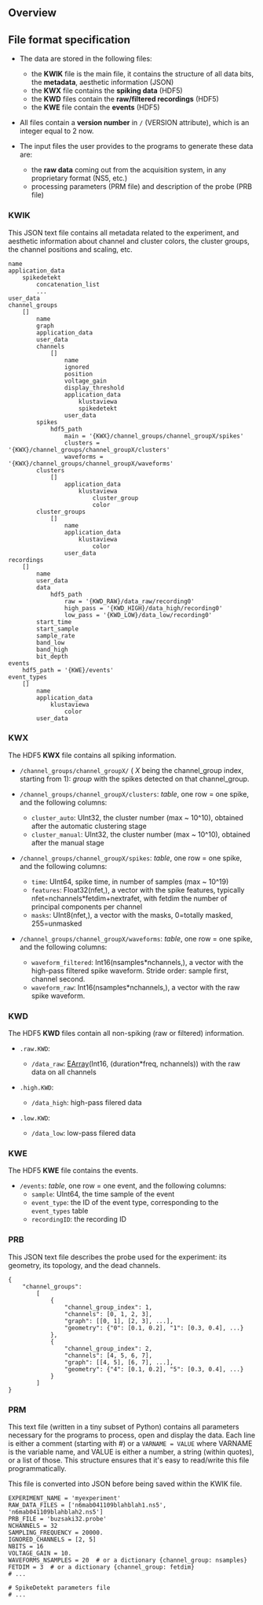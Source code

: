 Overview
--------

File format specification
-------------------------

  * The data are stored in the following files:
      
      * the **KWIK** file is the main file, it contains the structure of all data bits, the **metadata**, aesthetic information (JSON)
      * the **KWX** file contains the **spiking data** (HDF5)
      * the **KWD** files contain the **raw/filtered recordings** (HDF5)
      * the **KWE** file contain the **events** (HDF5)

  * All files contain a **version number** in `/` (VERSION attribute), which is an integer equal to 2 now.

  * The input files the user provides to the programs to generate these data are:
  
      * the **raw data** coming out from the acquisition system, in any proprietary format (NS5, etc.)
      * processing parameters (PRM file) and description of the probe (PRB file)
  

### KWIK

This JSON text file contains all metadata related to the experiment, and aesthetic information about channel and cluster colors, the cluster groups, the channel positions and scaling, etc.
    
    name
    application_data
        spikedetekt
            concatenation_list
            ...
    user_data
    channel_groups
        []
            name
            graph
            application_data
            user_data
            channels
                []
                    name
                    ignored
                    position
                    voltage_gain
                    display_threshold
                    application_data
                        klustaviewa
                        spikedetekt
                    user_data
            spikes
                hdf5_path
                    main = '{KWX}/channel_groups/channel_groupX/spikes'
                    clusters = '{KWX}/channel_groups/channel_groupX/clusters'
                    waveforms = '{KWX}/channel_groups/channel_groupX/waveforms'
            clusters
                []
                    application_data
                        klustaviewa
                            cluster_group
                            color
            cluster_groups
                []
                    name
                    application_data
                        klustaviewa
                            color
                    user_data
    recordings
        []
            name
            user_data
            data
                hdf5_path
                    raw = '{KWD_RAW}/data_raw/recording0'
                    high_pass = '{KWD_HIGH}/data_high/recording0'
                    low_pass = '{KWD_LOW}/data_low/recording0'
            start_time
            start_sample
            sample_rate
            band_low
            band_high
            bit_depth
    events
        hdf5_path = '{KWE}/events'
    event_types
        []
            name
            application_data
                klustaviewa
                    color
            user_data


### KWX

The HDF5 **KWX** file contains all spiking information.
 
  * `/channel_groups/channel_groupX/` ( *X* being the channel_group index, starting from 1): *group* with the spikes detected on that channel_group.

  * `/channel_groups/channel_groupX/clusters`: *table*, one row = one spike, and the following columns:
      * `cluster_auto`: UInt32, the cluster number (max ~ 10^10), obtained after the automatic clustering stage
      * `cluster_manual`: UInt32, the cluster number (max ~ 10^10), obtained after the manual stage
  
  * `/channel_groups/channel_groupX/spikes`: *table*, one row = one spike, and the following columns:
      * `time`: UInt64, spike time, in number of samples (max ~ 10^19)
      * `features`: Float32(nfet,), a vector with the spike features, typically nfet=nchannels*fetdim+nextrafet, with fetdim the number of principal components per channel
      * `masks`: UInt8(nfet,), a vector with the masks, 0=totally masked, 255=unmasked
  
  * `/channel_groups/channel_groupX/waveforms`: *table*, one row = one spike, and the following columns:
      * `waveform_filtered`: Int16(nsamples*nchannels,), a vector with the high-pass filtered spike waveform. Stride order: sample first, channel second.
      * `waveform_raw`: Int16(nsamples*nchannels,), a vector with the raw spike waveform.
  

### KWD

The HDF5 **KWD** files contain all non-spiking (raw or filtered) information.

  * `.raw.KWD`:
      * `/data_raw`: [EArray](http://pytables.github.io/usersguide/libref/homogenous_storage.html#the-earray-class)(Int16, (duration*freq, nchannels)) with the raw data on all channels
  
  * `.high.KWD`:
      * `/data_high`: high-pass filered data
  
  * `.low.KWD`:
      * `/data_low`: low-pass filered data

      
### KWE

The HDF5 **KWE** file contains the events.

  * `/events`: *table*, one row = one event, and the following columns:
      * `sample`: UInt64, the time sample of the event
      * `event_type`: the ID of the event type, corresponding to the `event_types` table
      * `recordingID`: the recording ID
      

### PRB

This JSON text file describes the probe used for the experiment: its geometry, its topology, and the dead channels.

    {
        "channel_groups": 
            [
                {
                    "channel_group_index": 1,
                    "channels": [0, 1, 2, 3],
                    "graph": [[0, 1], [2, 3], ...],
                    "geometry": {"0": [0.1, 0.2], "1": [0.3, 0.4], ...}
                },
                {
                    "channel_group_index": 2,
                    "channels": [4, 5, 6, 7],
                    "graph": [[4, 5], [6, 7], ...],
                    "geometry": {"4": [0.1, 0.2], "5": [0.3, 0.4], ...}
                }
            ]
    }


### PRM

This text file (written in a tiny subset of Python) contains all parameters necessary for the programs to process, open and display the data. Each line is either a comment (starting with #) or a `VARNAME = VALUE` where VARNAME is the variable name, and VALUE is either a number, a string (within quotes), or a list of those. This structure ensures that it's easy to read/write this file programmatically.

This file is converted into JSON before being saved within the KWIK file.

    EXPERIMENT_NAME = 'myexperiment'
    RAW_DATA_FILES = ['n6mab041109blahblah1.ns5', 'n6mab041109blahblah2.ns5']
    PRB_FILE = 'buzsaki32.probe'
    NCHANNELS = 32
    SAMPLING_FREQUENCY = 20000.
    IGNORED_CHANNELS = [2, 5]
    NBITS = 16
    VOLTAGE_GAIN = 10.
    WAVEFORMS_NSAMPLES = 20  # or a dictionary {channel_group: nsamples}
    FETDIM = 3  # or a dictionary {channel_group: fetdim}
    # ...
    
    # SpikeDetekt parameters file
    # ...

